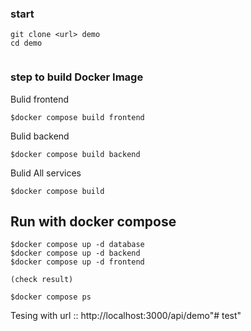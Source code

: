### start 

```
git clone <url> demo
cd demo


```


### step to build Docker Image

Bulid frontend

```
$docker compose build frontend
```

Bulid backend

```
$docker compose build backend
```

Bulid All services

```
$docker compose build 
```

## Run with docker compose 

```
$docker compose up -d database
$docker compose up -d backend
$docker compose up -d frontend

(check result)

$docker compose ps

```

Tesing with url :: http://localhost:3000/api/demo"# test" 
